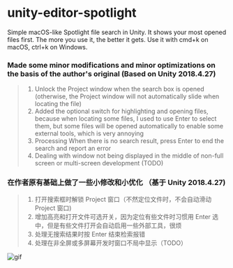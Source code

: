 # unity-editor-spotlight
Simple macOS-like Spotlight file search in Unity. It shows your most opened files first. The more you use it, the better it gets. Use it with cmd+k on macOS, ctrl+k on Windows.

### Made some minor modifications and minor optimizations on the basis of the author's original (Based on Unity 2018.4.27)
> 1. Unlock the Project window when the search box is opened (otherwise, the Project window will not automatically slide when locating the file)
> 2. Added the optional switch for highlighting and opening files, because when locating some files, I used to use Enter to select them, but some files will be opened automatically to enable some external tools, which is very annoying
> 3. Processing When there is no search result, press Enter to end the search and report an error
> 4. Dealing with window not being displayed in the middle of non-full screen or multi-screen development (TODO)

### 在作者原有基础上做了一些小修改和小优化 （基于 Unity 2018.4.27)
> 1. 打开搜索框时解锁 Project 窗口（不然定位文件时，不会自动滑动 Project 窗口)
> 2. 增加高亮和打开文件可选开关，因为定位有些文件时习惯用 Enter 选中，但是有些文件打开会自动启用一些外部工具，很烦
> 3. 处理无搜索结果时按 Enter 结束检索报错
> 4. 处理在非全屏或多屏幕开发时窗口不局中显示（TODO）

![gif](https://i.giphy.com/media/3ohs4lLUapZ9D19poA/source.gif)
